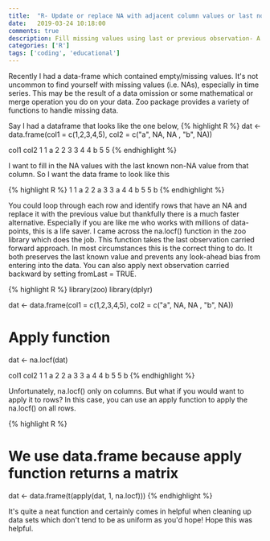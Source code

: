 ```yaml
---
title:  "R- Update or replace NA with adjacent column values or last non-NA value"
date:   2019-03-24 10:18:00
comments: true
description: Fill missing values using last or previous observation- A quick vectorized alternative to looping over a data-frame for replacing NA.
categories: ['R']
tags: ['coding', 'educational']
---
```


Recently I had a data-frame which contained empty/missing values. It's not uncommon to find yourself with missing values (i.e. NAs), especially in time series. This may be the result of a data omission or some mathematical or merge operation you do on your data. Zoo package provides a variety of functions to handle missing data.

Say I had a dataframe that looks like the one below,
{% highlight R %}
dat <- data.frame(col1 = c(1,2,3,4,5), col2  = c("a", NA, NA , "b", NA))

  col1 col2
1    1    a
2    2 <NA>
3    3 <NA>
4    4    b
5    5 <NA>
{% endhighlight %}

I want to fill in the NA values with the last known non-NA value from that column. So I want the data frame to look like this

{% highlight R %}
1    1    a
2    2    a
3    3    a
4    4    b
5    5    b
{% endhighlight %}

You could loop through each row and identify rows that have an NA and replace it with the previous value but thankfully there is a much faster alternative. Especially if you are like me who works with millions of data-points, this is a life saver. I came across the na.locf() function in the zoo library which does the job. This function takes the last observation carried forward approach. In most circumstances this is the correct thing to do. It both preserves the last known value and prevents any look-ahead bias from entering into the data. You can also apply next observation carried backward by setting fromLast = TRUE.

{% highlight R %}
library(zoo)
library(dplyr)

dat <- data.frame(col1 = c(1,2,3,4,5), col2  = c("a", NA, NA , "b", NA))
# Apply function

dat <- na.locf(dat)

  col1 col2
1    1    a
2    2    a
3    3    a
4    4    b
5    5    b
{% endhighlight %}

Unfortunately, na.locf() only on columns. But what if you would want to apply it to rows? In this case, you can use an apply function to apply the na.locf() on all rows.

{% highlight R %}
# We use data.frame because apply function returns a matrix
dat <- data.frame(t(apply(dat, 1, na.locf)))
{% endhighlight %}

It's quite a neat function and certainly comes in helpful when cleaning up data sets which don't tend to be as uniform as you'd hope! Hope this was helpful.

